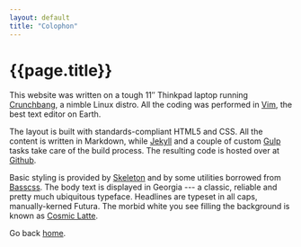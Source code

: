 ```yaml
---
layout: default
title: "Colophon"
---
```


# {{page.title}}

This website was written on a tough 11&Prime; Thinkpad laptop running [Crunchbang](http://crunchbang.org/), a nimble Linux distro. All the coding was performed in [Vim](http://www.vim.org/), the best text editor on Earth.

The layout is built with standards-compliant HTML5 and CSS. All the content is written in Markdown, while [Jekyll](http://jekyllrb.com/) and a couple of custom [Gulp](http://gulpjs.com/) tasks take care of the build process. The resulting code is hosted over at [Github](https://github.com/).

Basic styling is provided by [Skeleton](http://getskeleton.com/) and by some utilities borrowed from [Basscss](http://www.basscss.com/).  The body text is displayed in Georgia --- a classic, reliable and pretty much ubiquitous typeface. Headlines are typeset in all caps, manually-kerned Futura. The morbid white you see filling the background is known as [Cosmic Latte](http://en.wikipedia.org/wiki/Cosmic_latte).

Go back [home](/).
